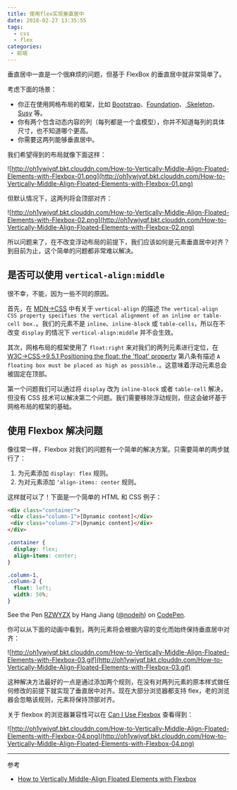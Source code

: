 ```yaml
---
title: 使用flex实现垂直居中
date: 2018-02-27 13:35:55
tags:
  - css
  - flex
categories:
 - 前端
---
```


垂直居中一直是一个很麻烦的问题，但基于 FlexBox 的垂直居中就非常简单了。

 <!--more-->

考虑下面的场景：

* 你正在使用网格布局的框架，比如 [Bootstrap](http://getbootstrap.com/)、[Foundation](http://foundation.zurb.com/grid.html)、[ Skeleton](http://getskeleton.com/)、[Susy](http://oddbird.net/susy/) 等。
* 你有两个包含动态内容的列（每列都是一个盒模型），你并不知道每列的具体尺寸，也不知道哪个更高。
* 你需要这两列能够垂直居中。

我们希望得到的布局就像下面这样：

![http://oh1ywjyqf.bkt.clouddn.com/How-to-Vertically-Middle-Align-Floated-Elements-with-Flexbox-01.png](http://oh1ywjyqf.bkt.clouddn.com/How-to-Vertically-Middle-Align-Floated-Elements-with-Flexbox-01.png)

但默认情况下，这两列将会顶部对齐：

![http://oh1ywjyqf.bkt.clouddn.com/How-to-Vertically-Middle-Align-Floated-Elements-with-Flexbox-02.png](http://oh1ywjyqf.bkt.clouddn.com/How-to-Vertically-Middle-Align-Floated-Elements-with-Flexbox-02.png)

所以问题来了，在不改变浮动布局的前提下，我们应该如何是元素垂直居中对齐？到目前为止，这个简单的问题都非常难以解决。

## 是否可以使用 `vertical-align:middle`

很不幸，不能，因为一些不同的原因。

首先，在 [MDN->CSS](https://developer.mozilla.org/en-US/docs/Web/CSS/vertical-align) 中有关于 `vertical-align` 的描述 `The vertical-align CSS property specifies the vertical alignment of an inline or table-cell box.`。我们的元素不是 `inline`、`inline-block` 或 `table-cells`，所以在不改变 `display` 的情况下 `vertical-align:middle` 并不会生效。

其次，网格布局的框架使用了 `float:right` 来对我们的两列元素进行定位，在 [W3C->CSS->9.5.1 Positioning the float: the 'float' property](https://www.w3.org/TR/CSS22/visuren.html#float-position) 第八条有描述 `A floating box must be placed as high as possible.`。这意味着浮动元素总会被固定在顶部。

第一个问题我们可以通过将 `display` 改为 `inline-block` 或者 `table-cell` 解决，但没有 CSS 技术可以解决第二个问题。我们需要移除浮动规则，但这会破坏基于网格布局的框架的基础。

## 使用 Flexbox 解决问题

像往常一样，Flexbox 对我们的问题有一个简单的解决方案。只需要简单的两步就行了：

1. 为元素添加 `display: flex` 规则。
2. 为对元素添加 `‘align-items: center` 规则。

这样就可以了！下面是一个简单的 HTML 和 CSS 例子：

```html
<div class="container">
 <div class="column-1">[Dynamic content]</div>
 <div class="column-2">[Dynamic content]</div>
</div>
```

```css
.container {
  display: flex;
  align-items: center;
}

.column-1,
.column-2 {
  float: left;
  width: 50%;
}
```

<p data-height="265" data-theme-id="light" data-slug-hash="RZWYZX" data-default-tab="html,result" data-user="nodejh" data-embed-version="2" data-pen-title="RZWYZX" class="codepen">See the Pen <a href="https://codepen.io/nodejh/pen/RZWYZX/">RZWYZX</a> by Hang Jiang (<a href="https://codepen.io/nodejh">@nodejh</a>) on <a href="https://codepen.io">CodePen</a>.</p>
<script async src="https://production-assets.codepen.io/assets/embed/ei.js"></script>

你可以从下面的动画中看到，两列元素将会根据内容的变化而始终保持垂直居中对齐：

![http://oh1ywjyqf.bkt.clouddn.com/How-to-Vertically-Middle-Align-Floated-Elements-with-Flexbox-03.gif](http://oh1ywjyqf.bkt.clouddn.com/How-to-Vertically-Middle-Align-Floated-Elements-with-Flexbox-03.gif)

这种解决方法最好的一点是通过添加两个规则，在没有对两列元素的原本样式做任何修改的前提下就实现了垂直居中对齐。现在大部分浏览器都支持 flex，老的浏览器会忽略该规则，元素将保持顶部对齐。

关于 flexbox 的浏览器兼容性可以在 [Can I Use Flexbox](http://caniuse.com/#search=flex) 查看得到：

![http://oh1ywjyqf.bkt.clouddn.com/How-to-Vertically-Middle-Align-Floated-Elements-with-Flexbox-04.png](http://oh1ywjyqf.bkt.clouddn.com/How-to-Vertically-Middle-Align-Floated-Elements-with-Flexbox-04.png)

---

参考

* [How to Vertically Middle-Align Floated Elements with Flexbox](https://spin.atomicobject.com/2016/06/18/vertically-center-floated-elements-flexbox/)
